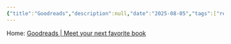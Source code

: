 ```yaml
---
{"title":"Goodreads","description":null,"date":"2025-08-05","tags":["reading","tracking","metrics"],"dg-publish":true,"created":"2025-08-05 17:01:34","updated":"2025-08-05T17:01:51-04:00","permalink":"/input/learn/goodreads/","dgPassFrontmatter":true,"noteIcon":"3"}
---
```


Home: [Goodreads \| Meet your next favorite book](https://www.goodreads.com/)